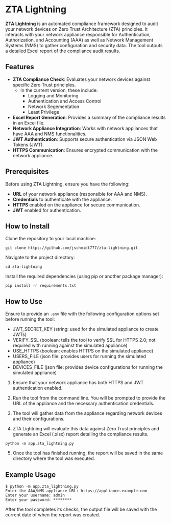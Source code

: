 # ZTA Lightning

**ZTA Lightning** is an automated compliance framework designed to audit your network devices on Zero Trust Architecture (ZTA) principles. 
It interacts with your network appliance responsible for Authentication, Authorization, and Accounting (AAA) as well as Network Management Systems (NMS) to gather configuration and security data. 
The tool outputs a detailed Excel report of the compliance audit results.

## Features
- **ZTA Compliance Check**: Evaluates your network devices against specific Zero Trust principles.
  - In the current version, these include:
    - Logging and Monitoring
    - Authentication and Access Control
    - Network Segementation
    - Least Privilege
- **Excel Report Generation**: Provides a summary of the compliance results in an Excel file.
- **Network Appliance Integration**: Works with network appliances that have AAA and NMS functionalities.
- **JWT Authentication**: Supports secure authentication via JSON Web Tokens (JWT).
- **HTTPS Communication**: Ensures encrypted communication with the network appliance.

## Prerequisites
Before using ZTA Lightning, ensure you have the following:
- **URL** of your network appliance (responsible for AAA and NMS).
- **Credentials** to authenticate with the appliance.
- **HTTPS** enabled on the appliance for secure communication.
- **JWT** enabled for authentication.

## How to Install

Clone the repository to your local machine:
```
git clone https://github.com/jschmidt777/zta-lightning.git
```
Navigate to the project directory:
```
cd zta-lightning
```
Install the required dependencies (using pip or another package manager):
```
pip install -r requirements.txt
```

## How to Use

Ensure to provide an `.env` file with the following configuration options set before running the tool:
- JWT_SECRET_KEY (string: used for the simulated appliance to create JWTs)
- VERIFY_SSL (boolean: tells the tool to verify SSL for HTTPS 2.0; not required with running against the simulated appliance)
- USE_HTTPS (boolean: enables HTTPS on the simulated appliance)
- USERS_FILE (json file: provides users for running the simulated appliance)
- DEVICES_FILE (json file: provides device configurations for running the simulated appliance)

1. Ensure that your network appliance has both HTTPS and JWT authentication enabled.

2. Run the tool from the command line. You will be prompted to provide the URL of the appliance and the necessary authentication credentials.

3. The tool will gather data from the appliance regarding network devices and their configurations.

4. ZTA Lightning will evaluate this data against Zero Trust principles and generate an Excel (.xlsx) report detailing the compliance results.

```
python -m app.zta_lightning.py
```

5. Once the tool has finished running, the report will be saved in the same directory where the tool was executed.

## Example Usage
```
$ python -m app.zta_lightning.py
Enter the AAA/NMS appliance URL: https://appliance.example.com
Enter your username: admin
Enter your password: ********
```
After the tool completes its checks, the output file will be saved with the current date of when the report was created.
